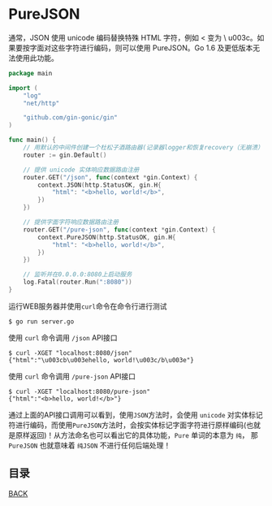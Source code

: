 # PureJSON

通常，JSON 使用 unicode 编码替换特殊 HTML 字符，例如 < 变为 \ u003c。如果要按字面对这些字符进行编码，则可以使用 PureJSON。Go 1.6 及更低版本无法使用此功能。

```go
package main

import (
	"log"
	"net/http"

	"github.com/gin-gonic/gin"
)

func main() {
	// 用默认的中间件创建一个杜松子酒路由器(记录器logger和恢复recovery（无崩溃）中间件)
	router := gin.Default()

	// 提供 unicode 实体响应数据路由注册
	router.GET("/json", func(context *gin.Context) {
		context.JSON(http.StatusOK, gin.H{
			"html": "<b>hello, world!</b>",
		})
	})

	// 提供字面字符响应数据路由注册
	router.GET("/pure-json", func(context *gin.Context) {
		context.PureJSON(http.StatusOK, gin.H{
			"html": "<b>hello, world!</b>",
		})
	})

	// 监听并在0.0.0.0:8080上启动服务
	log.Fatal(router.Run(":8080"))
}
```

运行WEB服务器并使用`curl`命令在命令行进行测试

```shell
$ go run server.go
```

使用 `curl` 命令调用 `/json` API接口

```shell
$ curl -XGET "localhost:8080/json"          
{"html":"\u003cb\u003ehello, world!\u003c/b\u003e"}
```

使用 `curl` 命令调用 `/pure-json` API接口

```shell
$ curl -XGET "localhost:8080/pure-json"   
{"html":"<b>hello, world!</b>"}
```

通过上面的API接口调用可以看到，使用`JSON`方法时，会使用 `unicode` 对实体标记符进行编码，而使用`PureJSON`方法时，会按实体标记字面字符进行原样编码(也就是原样返回)！从方法命名也可以看出它的具体功能，`Pure` 单词的本意为 `纯`， 那 `PureJSON` 也就意味着 `纯JSON` 不进行任何后端处理！

## 目录

[BACK](../GinUse.md)
